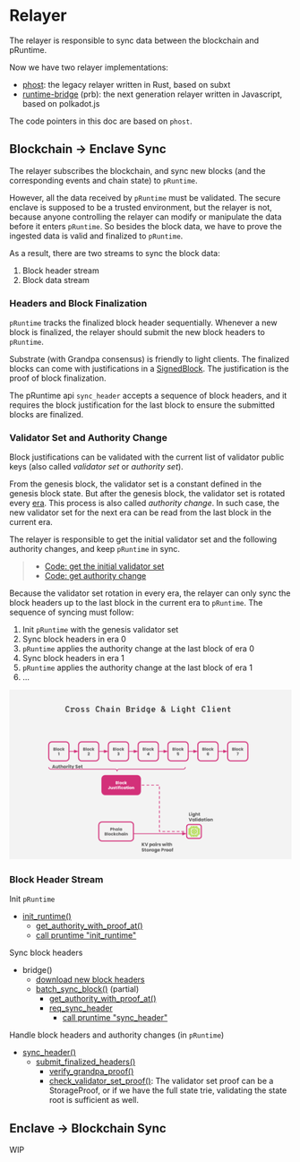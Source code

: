 # Relayer

The relayer is responsible to sync data between the blockchain and pRuntime.

Now we have two relayer implementations:

- [phost](../standalone/phost): the legacy relayer written in Rust, based on subxt
- [runtime-bridge](https://github.com/Phala-Network/runtime-bridge) (prb): the next generation relayer written in Javascript, based on polkadot.js

The code pointers in this doc are based on `phost`.

## Blockchain -> Enclave Sync

The relayer subscribes the blockchain, and sync new blocks (and the corresponding events and chain state) to `pRuntime`.

However, all the data received by `pRuntime` must be validated. The secure enclave is supposed to be a trusted environment, but the relayer is not, because anyone controlling the relayer can modify or manipulate the data before it enters `pRuntime`. So besides the block data, we have to prove the ingested data is valid and finalized to `pRuntime`.

As a result, there are two streams to sync the block data:

1. Block header stream
2. Block data stream

### Headers and Block Finalization

`pRuntime` tracks the finalized block header sequentially. Whenever a new block is finalized, the relayer should submit the new block headers to `pRuntime`.

Substrate (with Grandpa consensus) is friendly to light clients. The finalized blocks can come with justifications in a [SignedBlock](https://substrate.dev/rustdocs/v3.0.0-monthly-2021-05/sp_runtime/generic/struct.SignedBlock.html#structfield.justifications). The justification is the proof of block finalization.

The pRuntime api `sync_header` accepts a sequence of block headers, and it requires the block justification for the last block to ensure the submitted blocks are finalized.

### Validator Set and Authority Change

Block justifications can be validated with the current list of validator public keys (also called _validator set_ or _authority set_). 

From the genesis block, the validator set is a constant defined in the genesis block state. But after the genesis block, the validator set is rotated every [era](https://wiki.polkadot.network/docs/en/glossary#era). This process is also called _authority change_. In such case, the new validator set for the next era can be read from the last block in the current era.

The relayer is responsible to get the initial validator set and the following authority changes, and keep `pRuntime` in sync.

> - [Code: get the initial validator set](https://github.com/Phala-Network/phala-blockchain/blob/6da6386026fc240d8be3c43d3b0375d3bd2f7071/standalone/phost/src/main.rs#L480)
> - [Code: get authority change]((https://github.com/Phala-Network/phala-blockchain/blob/6da6386026fc240d8be3c43d3b0375d3bd2f7071/standalone/phost/src/main.rs#L389-L394))

Because the validator set rotation in every era, the relayer can only sync the block headers up to the last block in the current era to `pRuntime`. The sequence of syncing must follow:

1. Init `pRuntime` with the genesis validator set
2. Sync block headers in era 0
3. `pRuntime` applies the authority change at the last block of era 0
4. Sync block headers in era 1
5. `pRuntime` applies the authority change at the last block of era 1
6. ...

![Grandpa Light Client](./static/grandpa-light-client.png)

### Block Header Stream

Init `pRuntime`

- [init_runtime()](https://github.com/Phala-Network/phala-blockchain/blob/6da6386026fc240d8be3c43d3b0375d3bd2f7071/standalone/phost/src/main.rs#L475)
    - [get_authority_with_proof_at()](https://github.com/Phala-Network/phala-blockchain/blob/6da6386026fc240d8be3c43d3b0375d3bd2f7071/standalone/phost/src/main.rs#L480)
    - [call pruntime "init_runtime"](https://github.com/Phala-Network/phala-blockchain/blob/6da6386026fc240d8be3c43d3b0375d3bd2f7071/standalone/phost/src/main.rs#L501-L505)

Sync block headers

- bridge()
    - [download new block headers](https://github.com/Phala-Network/phala-blockchain/blob/6da6386026fc240d8be3c43d3b0375d3bd2f7071/standalone/phost/src/main.rs#L695-L707)
    - [batch_sync_block()](https://github.com/Phala-Network/phala-blockchain/blob/6da6386026fc240d8be3c43d3b0375d3bd2f7071/standalone/phost/src/main.rs#L318-L402) (partial)
        - [get_authority_with_proof_at()](https://github.com/Phala-Network/phala-blockchain/blob/6da6386026fc240d8be3c43d3b0375d3bd2f7071/standalone/phost/src/main.rs#L392)
        - [req_sync_header](https://github.com/Phala-Network/phala-blockchain/blob/6da6386026fc240d8be3c43d3b0375d3bd2f7071/standalone/phost/src/main.rs#L401)
            - [call pruntime "sync_header"](https://github.com/Phala-Network/phala-blockchain/blob/6da6386026fc240d8be3c43d3b0375d3bd2f7071/standalone/phost/src/main.rs#L224)

Handle block headers and authority changes (in `pRuntime`)

- [sync_header()](https://github.com/Phala-Network/phala-blockchain/blob/ab8f0c7e16b4aa679370c6ef8cb2e2ec08c820c7/standalone/pruntime/enclave/src/lib.rs#L1246)
    - [submit_finalized_headers()](https://github.com/Phala-Network/phala-blockchain/blob/ab8f0c7e16b4aa679370c6ef8cb2e2ec08c820c7/standalone/pruntime/enclave/src/lib.rs#L1289)
        - [verify_grandpa_proof()](https://github.com/Phala-Network/phala-blockchain/blob/ab8f0c7e16b4aa679370c6ef8cb2e2ec08c820c7/standalone/pruntime/enclave/src/light_validation/mod.rs#L165)
        - [check_validator_set_proof()](https://github.com/Phala-Network/phala-blockchain/blob/ab8f0c7e16b4aa679370c6ef8cb2e2ec08c820c7/standalone/pruntime/enclave/src/light_validation/mod.rs#L183): The validator set proof can be a StorageProof, or if we have the full state trie, validating the state root is sufficient as well.

## Enclave -> Blockchain Sync

WIP